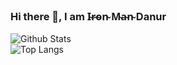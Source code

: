 ### Hi there 👋, I am I̴r̴o̴n̴ M̴a̴n̴  Danur

![Github Stats](https://github-readme-stats.vercel.app/api?username=danurrizad&count_private=true&show_icons=true&include_all_commits=true)<br>
![Top Langs](https://github-readme-stats.vercel.app/api/top-langs/?username=danurrizad&hide=TeX&layout=compact)




